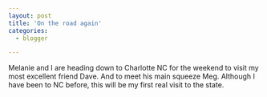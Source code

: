 ```yaml
---
layout: post
title: 'On the road again'
categories:
  - blogger

---
```


Melanie and I are heading down to Charlotte NC for the weekend to visit my most excellent friend Dave.  And to meet his main squeeze Meg.  Although I have been to NC before, this will be my first real visit to the state.
